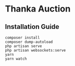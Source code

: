# Thanka Auction

## Installation Guide

```
composer install
composer dump-autoload
php artisan serve
php artisan websockets:serve
yarn
yarn watch
```

